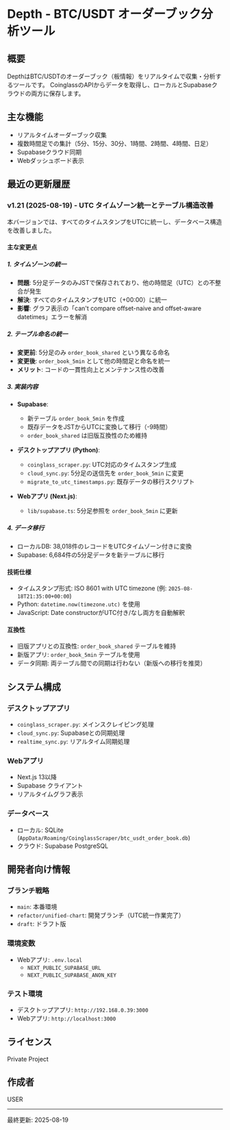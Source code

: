 # Depth - BTC/USDT オーダーブック分析ツール

## 概要
DepthはBTC/USDTのオーダーブック（板情報）をリアルタイムで収集・分析するツールです。
CoinglassのAPIからデータを取得し、ローカルとSupabaseクラウドの両方に保存します。

## 主な機能
- リアルタイムオーダーブック収集
- 複数時間足での集計（5分、15分、30分、1時間、2時間、4時間、日足）
- Supabaseクラウド同期
- Webダッシュボード表示

## 最近の更新履歴

### v1.21 (2025-08-19) - UTC タイムゾーン統一とテーブル構造改善
本バージョンでは、すべてのタイムスタンプをUTCに統一し、データベース構造を改善しました。

#### 主な変更点

##### 1. タイムゾーンの統一
- **問題**: 5分足データのみJSTで保存されており、他の時間足（UTC）との不整合が発生
- **解決**: すべてのタイムスタンプをUTC（+00:00）に統一
- **影響**: グラフ表示の「can't compare offset-naive and offset-aware datetimes」エラーを解消

##### 2. テーブル命名の統一
- **変更前**: 5分足のみ `order_book_shared` という異なる命名
- **変更後**: `order_book_5min` として他の時間足と命名を統一
- **メリット**: コードの一貫性向上とメンテナンス性の改善

##### 3. 実装内容
- **Supabase**:
  - 新テーブル `order_book_5min` を作成
  - 既存データをJSTからUTCに変換して移行（-9時間）
  - `order_book_shared` は旧版互換性のため維持
  
- **デスクトップアプリ (Python)**:
  - `coinglass_scraper.py`: UTC対応のタイムスタンプ生成
  - `cloud_sync.py`: 5分足の送信先を `order_book_5min` に変更
  - `migrate_to_utc_timestamps.py`: 既存データの移行スクリプト
  
- **Webアプリ (Next.js)**:
  - `lib/supabase.ts`: 5分足参照を `order_book_5min` に更新

##### 4. データ移行
- ローカルDB: 38,018件のレコードをUTCタイムゾーン付きに変換
- Supabase: 6,684件の5分足データを新テーブルに移行

#### 技術仕様
- タイムスタンプ形式: ISO 8601 with UTC timezone (例: `2025-08-18T21:35:00+00:00`)
- Python: `datetime.now(timezone.utc)` を使用
- JavaScript: Date constructorがUTC付き/なし両方を自動解釈

#### 互換性
- 旧版アプリとの互換性: `order_book_shared` テーブルを維持
- 新版アプリ: `order_book_5min` テーブルを使用
- データ同期: 両テーブル間での同期は行わない（新版への移行を推奨）

## システム構成

### デスクトップアプリ
- `coinglass_scraper.py`: メインスクレイピング処理
- `cloud_sync.py`: Supabaseとの同期処理
- `realtime_sync.py`: リアルタイム同期処理

### Webアプリ  
- Next.js 13以降
- Supabase クライアント
- リアルタイムグラフ表示

### データベース
- ローカル: SQLite (`AppData/Roaming/CoinglassScraper/btc_usdt_order_book.db`)
- クラウド: Supabase PostgreSQL

## 開発者向け情報

### ブランチ戦略
- `main`: 本番環境
- `refactor/unified-chart`: 開発ブランチ（UTC統一作業完了）
- `draft`: ドラフト版

### 環境変数
- Webアプリ: `.env.local`
  - `NEXT_PUBLIC_SUPABASE_URL`
  - `NEXT_PUBLIC_SUPABASE_ANON_KEY`

### テスト環境
- デスクトップアプリ: `http://192.168.0.39:3000`
- Webアプリ: `http://localhost:3000`

## ライセンス
Private Project

## 作成者
USER

---
最終更新: 2025-08-19